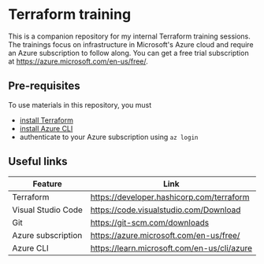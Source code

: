 # Terraform training
This is a companion repository for my internal Terraform training sessions.
The trainings focus on infrastructure in Microsoft's Azure cloud and require an Azure subscription to follow along. You can get a free trial subscription at https://azure.microsoft.com/en-us/free/.

## Pre-requisites
To use materials in this repository, you must
* [install Terraform](https://developer.hashicorp.com/terraform/install)
* [install Azure CLI](https://learn.microsoft.com/en-us/cli/azure/install-azure-cli)
* authenticate to your Azure subscription using `az login`

## Useful links

| Feature            | Link                                        |
| ------------------ | ------------------------------------------- |
| Terraform          | https://developer.hashicorp.com/terraform   |
| Visual Studio Code | https://code.visualstudio.com/Download      |
| Git                | https://git-scm.com/downloads               |
| Azure subscription | https://azure.microsoft.com/en-us/free/     |
| Azure CLI          | https://learn.microsoft.com/en-us/cli/azure |